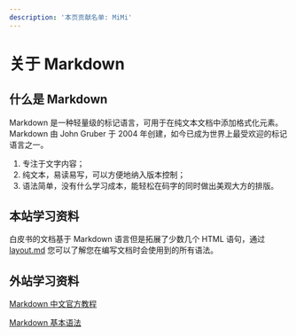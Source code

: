 ```yaml
---
description: '本页贡献名单: MiMi'
---
```


# 关于 Markdown

## 什么是 Markdown

Markdown 是一种轻量级的标记语言，可用于在纯文本文档中添加格式化元素。Markdown 由 John Gruber 于 2004 年创建，如今已成为世界上最受欢迎的标记语言之一。

1. 专注于文字内容；
2. 纯文本，易读易写，可以方便地纳入版本控制；
3. 语法简单，没有什么学习成本，能轻松在码字的同时做出美观大方的排版。

## 本站学习资料

白皮书的文档基于 Markdown 语言但是拓展了少数几个 HTML 语句，通过 [layout.md](layout.md "mention") 您可以了解您在编写文档时会使用到的所有语法。

## 外站学习资料

[Markdown 中文官方教程](https://markdown.com.cn/)

[Markdown 基本语法](https://markdown.com.cn/basic-syntax/)
